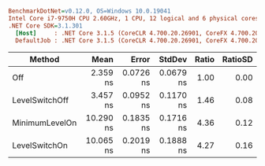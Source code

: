 ``` ini

BenchmarkDotNet=v0.12.0, OS=Windows 10.0.19041
Intel Core i7-9750H CPU 2.60GHz, 1 CPU, 12 logical and 6 physical cores
.NET Core SDK=3.1.301
  [Host]     : .NET Core 3.1.5 (CoreCLR 4.700.20.26901, CoreFX 4.700.20.27001), X64 RyuJIT
  DefaultJob : .NET Core 3.1.5 (CoreCLR 4.700.20.26901, CoreFX 4.700.20.27001), X64 RyuJIT


```
|         Method |      Mean |     Error |    StdDev | Ratio | RatioSD |
|--------------- |----------:|----------:|----------:|------:|--------:|
|            Off |  2.359 ns | 0.0726 ns | 0.0679 ns |  1.00 |    0.00 |
| LevelSwitchOff |  3.457 ns | 0.0952 ns | 0.1170 ns |  1.46 |    0.08 |
| MinimumLevelOn | 10.290 ns | 0.1835 ns | 0.1716 ns |  4.36 |    0.12 |
|  LevelSwitchOn | 10.065 ns | 0.2019 ns | 0.1888 ns |  4.27 |    0.16 |
